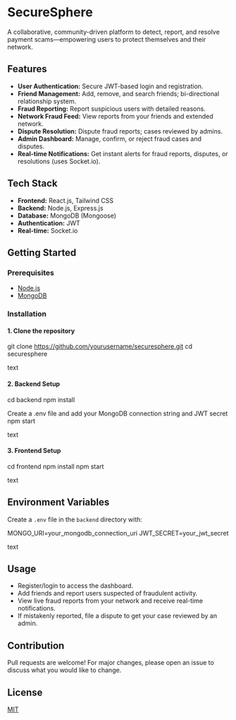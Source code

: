 # SecureSphere

A collaborative, community-driven platform to detect, report, and resolve payment scams—empowering users to protect themselves and their network.

## Features

- **User Authentication:** Secure JWT-based login and registration.
- **Friend Management:** Add, remove, and search friends; bi-directional relationship system.
- **Fraud Reporting:** Report suspicious users with detailed reasons.
- **Network Fraud Feed:** View reports from your friends and extended network.
- **Dispute Resolution:** Dispute fraud reports; cases reviewed by admins.
- **Admin Dashboard:** Manage, confirm, or reject fraud cases and disputes.
- **Real-time Notifications:** Get instant alerts for fraud reports, disputes, or resolutions (uses Socket.io).

## Tech Stack

- **Frontend:** React.js, Tailwind CSS
- **Backend:** Node.js, Express.js
- **Database:** MongoDB (Mongoose)
- **Authentication:** JWT
- **Real-time:** Socket.io

## Getting Started

### Prerequisites

- [Node.js](https://nodejs.org/)
- [MongoDB](https://www.mongodb.com/)

### Installation

#### 1. Clone the repository

git clone https://github.com/yourusername/securesphere.git
cd securesphere

text

#### 2. Backend Setup

cd backend
npm install

Create a .env file and add your MongoDB connection string and JWT secret
npm start

text

#### 3. Frontend Setup

cd frontend
npm install
npm start

text

## Environment Variables

Create a `.env` file in the `backend` directory with:

MONGO_URI=your_mongodb_connection_uri
JWT_SECRET=your_jwt_secret

text

## Usage

- Register/login to access the dashboard.
- Add friends and report users suspected of fraudulent activity.
- View live fraud reports from your network and receive real-time notifications.
- If mistakenly reported, file a dispute to get your case reviewed by an admin.

## Contribution

Pull requests are welcome! For major changes, please open an issue to discuss what you would like to change.

## License

[MIT](LICENSE)
